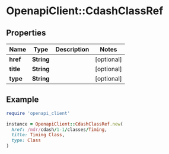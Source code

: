 # OpenapiClient::CdashClassRef

## Properties

| Name | Type | Description | Notes |
| ---- | ---- | ----------- | ----- |
| **href** | **String** |  | [optional] |
| **title** | **String** |  | [optional] |
| **type** | **String** |  | [optional] |

## Example

```ruby
require 'openapi_client'

instance = OpenapiClient::CdashClassRef.new(
  href: /mdr/cdash/1-1/classes/Timing,
  title: Timing Class,
  type: Class
)
```

